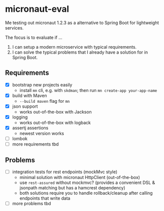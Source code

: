 # micronaut-eval
Me testing out micronaut 1.2.3 as a alternative to Spring Boot for lightweight services.

The focus is to evaluate if ...
1. I can setup a modern microservice with typical requirements.
2. I can solve the typical problems that I already have a solution for in Spring Boot.

## Requirements
- [x] bootstrap new projects easily 
    - install `mn` cli, e.g. with `skdman`; then run `mn create-app your-app-name`
- [x] build with Maven 
    - `--build maven` flag for `mn` 
- [x] json support 
    - works out-of-the-box with Jackson
- [x] logging 
    - works out-of-the-box with logback
- [x] assertj assertions
    - newest version works
- [ ] lombok
- [ ] more requirements tbd

## Problems
- [ ] integration tests for rest endpoints (mockMvc style)
  - minimal solution with micronaut HttpClient (out-of-the-box)
  - use `rest-assured` without mockmvc? (provides a convenient DSL & jsonpath matching but has a hamcrest dependency)
  - both solutions require you to handle rollback/cleanup after calling endpoints that write data 
- [ ] more problems tbd